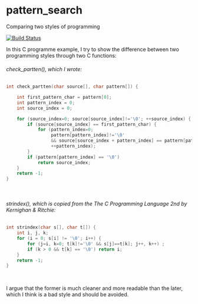 # pattern_search
Comparing two styles of programming 

[![Build Status](https://travis-ci.com/BalenMars/pattern_search.svg?branch=main)](https://travis-ci.com/BalenMars/pattern_search)

In this C programme example, I try to show the difference between two programming styles through two C functions:
###### check_partten(), which I wrote:
```c
int check_partten(char source[], char pattern[]) {

	int first_pattern_char = pattern[0];
	int pattern_index = 0;
	int source_index = 0;

	for (source_index=0; source[source_index]!='\0'; ++source_index) {
		if (source[source_index] == first_pattern_char) {
			for (pattern_index=0;
				 pattern[pattern_index]!='\0'
			     && source[source_index + pattern_index] == pattern[pattern_index];
				 ++pattern_index);
		}
		if (pattern[pattern_index] == '\0')
			return source_index;
	}
	return -1;
}
```
&nbsp;

###### strindex(), which is copied from the The C Programming Language 2nd by Kernighan & Ritchie:
```c
int strindex(char s[], char t[]) {
	int i, j, k;
	for (i = 0; s[i] != '\0'; i++) {
		for (j=i, k=0; t[k]!='\0' && s[j]==t[k]; j++, k++) ;
		if (k > 0 && t[k] == '\0') return i;
	}
	return -1;
}
```
&nbsp;

I argue that the former is much cleaner and more readable than the later, which I think is a bad style and should be avoided.

&nbsp;
